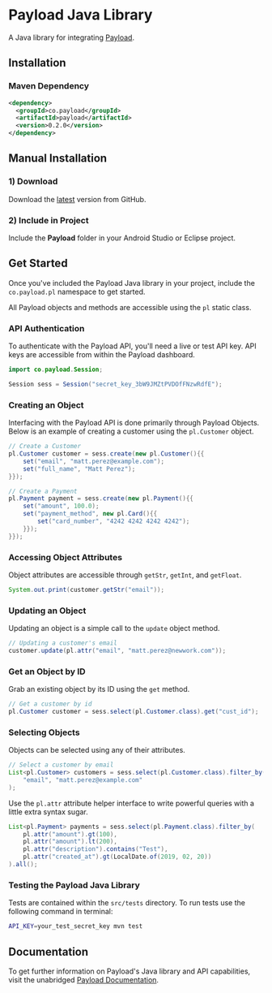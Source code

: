 # Payload Java Library

A Java library for integrating [Payload](https://payload.co).

## Installation

### Maven Dependency

```xml
<dependency>
  <groupId>co.payload</groupId>
  <artifactId>payload</artifactId>
  <version>0.2.0</version>
</dependency>
```

## Manual Installation

### 1) Download

Download the [latest](https://github.com/payload-code/payload-java/archive/master.zip)
version from GitHub.

### 2) Include in Project

Include the **Payload** folder in your Android Studio or Eclipse project.

## Get Started

Once you've included the Payload Java library in your project,
include the `co.payload.pl` namespace to get started.

All Payload objects and methods are accessible using the `pl` static class.

### API Authentication

To authenticate with the Payload API, you'll need a live or test API key. API
keys are accessible from within the Payload dashboard.

```java
import co.payload.Session;

Session sess = Session("secret_key_3bW9JMZtPVDOfFNzwRdfE");
```

### Creating an Object

Interfacing with the Payload API is done primarily through Payload Objects. Below is an example of
creating a customer using the `pl.Customer` object.

```java
// Create a Customer
pl.Customer customer = sess.create(new pl.Customer(){{
    set("email", "matt.perez@example.com");
    set("full_name", "Matt Perez");
}});
```

```java
// Create a Payment
pl.Payment payment = sess.create(new pl.Payment(){{
    set("amount", 100.0);
    set("payment_method", new pl.Card(){{
        set("card_number", "4242 4242 4242 4242");
    }});
}});
```

### Accessing Object Attributes

Object attributes are accessible through `getStr`, `getInt`, and `getFloat`.

```java
System.out.print(customer.getStr("email"));

```

### Updating an Object

Updating an object is a simple call to the `update` object method.

```java
// Updating a customer's email
customer.update(pl.attr("email", "matt.perez@newwork.com"));
```


### Get an Object by ID

Grab an existing object by its ID using the `get` method.

```java
// Get a customer by id
pl.Customer customer = sess.select(pl.Customer.class).get("cust_id");
```

### Selecting Objects

Objects can be selected using any of their attributes.

```java
// Select a customer by email
List<pl.Customer> customers = sess.select(pl.Customer.class).filter_by(
    "email", "matt.perez@example.com"
);
```

Use the `pl.attr` attribute helper
interface to write powerful queries with a little extra syntax sugar.

```java
List<pl.Payment> payments = sess.select(pl.Payment.class).filter_by(
    pl.attr("amount").gt(100),
    pl.attr("amount").lt(200),
    pl.attr("description").contains("Test"),
    pl.attr("created_at").gt(LocalDate.of(2019, 02, 20))
).all();
```

### Testing the Payload Java Library

Tests are contained within the `src/tests` directory. To run tests use the following command in terminal:

```bash
API_KEY=your_test_secret_key mvn test
```

## Documentation

To get further information on Payload's Java library and API capabilities,
visit the unabridged [Payload Documentation](https://docs.payload.co/?java).
